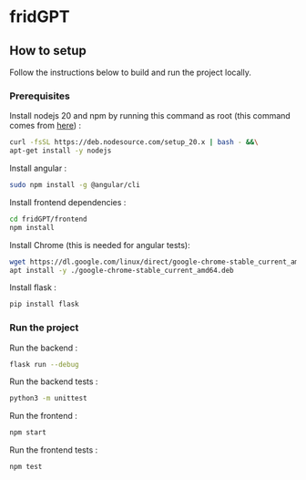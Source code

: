 # fridGPT

## How to setup

Follow the instructions below to build and run the project locally.

### Prerequisites

Install nodejs 20 and npm by running this command as root (this command comes from [here](https://github.com/nodesource/distributions)) :
```bash
curl -fsSL https://deb.nodesource.com/setup_20.x | bash - &&\
apt-get install -y nodejs
```

Install angular :
```bash
sudo npm install -g @angular/cli
```

Install frontend dependencies :
```bash
cd fridGPT/frontend
npm install
```

Install Chrome (this is needed for angular tests):
```bash
wget https://dl.google.com/linux/direct/google-chrome-stable_current_amd64.deb
apt install -y ./google-chrome-stable_current_amd64.deb
```

Install flask :
```bash
pip install flask
```

### Run the project

Run the backend :
```bash
flask run --debug
```

Run the backend tests :
```bash
python3 -m unittest
```

Run the frontend :
```bash
npm start
```

Run the frontend tests :
```bash
npm test
```
